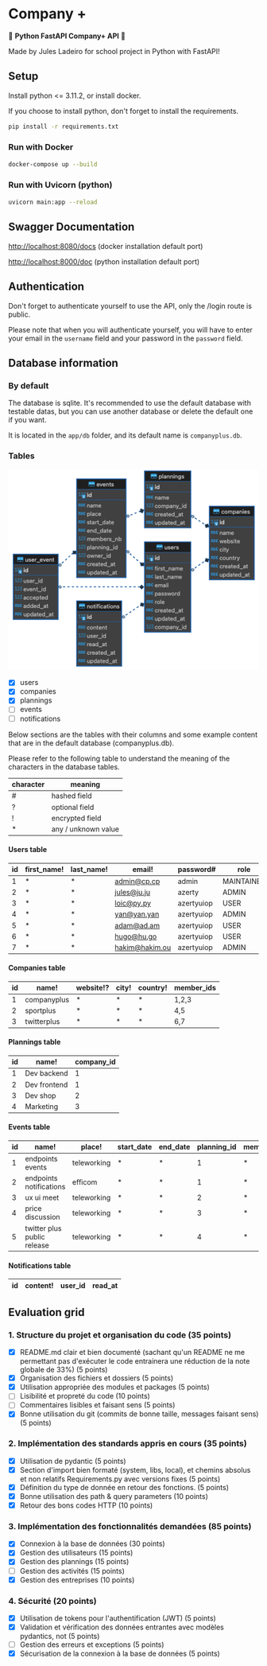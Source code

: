 # Company +

🙌 __Python FastAPI Company+ API__ 🙌

Made by Jules Ladeiro for school project in Python with FastAPI!

## Setup

Install python <= 3.11.2, or install docker.

If you choose to install python, don't forget to install the requirements.

```bash
pip install -r requirements.txt
```

### Run with Docker

```bash
docker-compose up --build
```

### Run with Uvicorn (python)

```bash
uvicorn main:app --reload
```

## Swagger Documentation

<http://localhost:8080/docs>  (docker installation default port)

<http://localhost:8000/doc> (python installation default port)

## Authentication

Don't forget to authenticate yourself to use the API, only the /login route is public.

Please note that when you will authenticate yourself, you will have to enter your email in the `username` field and your password in the `password` field.

## Database information

### By default

The database is sqlite. It's recommended to use the default database with testable datas, but you can use another database or delete the default one if you want.

It is located in the `app/db` folder, and its default name is `companyplus.db`.

### Tables

![image](public/assets/companyplus-db-schema.png)

- [x] users
- [x] companies
- [x] plannings
- [ ] events
- [ ] notifications

Below sections are the tables with their columns and some example content that are in the default database (companyplus.db).

Please refer to the following table to understand the meaning of the characters in the database tables.

| character | meaning             |
| --------- | ------------------- |
| #         | hashed field        |
| ?         | optional field      |
| !         | encrypted field     |
| *         | any / unknown value |

#### Users table

| id  | first_name! | last_name! | email!         | password#  | role       | company_id |
| --- | ----------- | ---------- | -------------- | ---------- | ---------- | ---------- |
| 1   | *           | *          | admin@cp.cp    | admin      | MAINTAINER | 1          |
| 2   | *           | *          | jules@ju.ju    | azerty     | ADMIN      | 1          |
| 3   | *           | *          | loic@py.py     | azertyuiop | USER       | 1          |
| 4   | *           | *          | yan@yan.yan    | azertyuiop | ADMIN      | 2          |
| 5   | *           | *          | adam@ad.am     | azertyuiop | USER       | 2          |
| 6   | *           | *          | hugo@hu.go     | azertyuiop | USER       | 3          |
| 7   | *           | *          | hakim@hakim.ou | azertyuiop | ADMIN      | 3          |

#### Companies table

| id  | name!       | website!? | city! | country! | member_ids |
| --- | ----------- | --------- | ----- | -------- | ---------- |
| 1   | companyplus | *         | *     | *        | 1,2,3      |
| 2   | sportplus   | *         | *     | *        | 4,5        |
| 3   | twitterplus | *         | *     | *        | 6,7        |

#### Plannings table

| id  | name!        | company_id |
| --- | ------------ | ---------- |
| 1   | Dev backend  | 1          |
| 2   | Dev frontend | 1          |
| 3   | Dev shop     | 2          |
| 4   | Marketing    | 3          |

#### Events table

| id  | name!                       | place!      | start_date | end_date | planning_id | members_nb | owner_id | invited_at | updated_at |
| --- | --------------------------- | ----------- | ---------- | -------- | ----------- | ---------- | -------- | ---------- | ---------- |
| 1   | endpoints events            | teleworking | *          | *        | 1           | *          | 2        | *          | *          |
| 2   | endpoints notifications     | efficom     | *          | *        | 1           | *          | 3        | *          | *          |
| 3   | ux ui meet                  | teleworking | *          | *        | 2           | *          | 1        | *          | *          |
| 4   | price discussion            | teleworking | *          | *        | 3           | *          | 5        | *          | *          |
| 5   | twitter plus public release | teleworking | *          | *        | 4           | *          | 7        | *          | *          |

#### Notifications table

| id  | content! | user_id | read_at |
| --- | -------- | ------- | ------- |

## Evaluation grid

### 1. Structure du projet et organisation du code (35 points)

- [x] README.md clair et bien documenté (sachant qu'un README ne me permettant pas d'exécuter le code entrainera une réduction de la note globale de 33%) (5 points)
- [x] Organisation des fichiers et dossiers (5 points)
- [x] Utilisation appropriée des modules et packages (5 points)
- [ ] Lisibilité et propreté du code (10 points)
- [ ] Commentaires lisibles et faisant sens (5 points)
- [x] Bonne utilisation du git (commits de bonne taille, messages faisant sens) (5 points)

### 2. Implémentation des standards appris en cours (35 points)

- [x] Utilisation de pydantic (5 points)
- [x] Section d'import bien formaté (system, libs, local), et chemins absolus et non relatifs Requirements.py avec versions fixes (5 points)
- [x] Définition du type de donnée en retour des fonctions. (5 points)
- [x] Bonne utilisation des path & query parameters (10 points)
- [x] Retour des bons codes HTTP (10 points)

### 3. Implémentation des fonctionnalités demandées (85 points)

- [x] Connexion à la base de données (30 points)
- [x] Gestion des utilisateurs (15 points)
- [x] Gestion des plannings (15 points)
- [ ] Gestion des activités (15 points)
- [x] Gestion des entreprises (10 points)

### 4. Sécurité (20 points)

- [x] Utilisation de tokens pour l'authentification (JWT) (5 points)
- [x] Validation et vérification des données entrantes avec modèles pydantics, not (5 points)
- [ ] Gestion des erreurs et exceptions (5 points)
- [x] Sécurisation de la connexion à la base de données (5 points)
